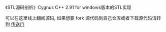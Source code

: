 《STL源码剖析》Cygnus C++ 2.91 for windows版本的STL实现

可以在这里线上翻阅源码, 如果想要 fork 源代码到自己仓库或者下载源代码请转到 [传送门](https://github.com/Cu1ii/sgi-stl)
